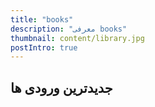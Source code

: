 ```yaml
---
title: "books"
description: "معرفی books"
thumbnail: content/library.jpg
postIntro: true
---
```


## جدیدترین ورودی ها

<PostArchives category="books"/>

